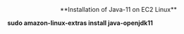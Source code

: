 
<Center> 
**Installation of Java-11 on EC2 Linux** 
</center>

**sudo amazon-linux-extras install java-openjdk11**

